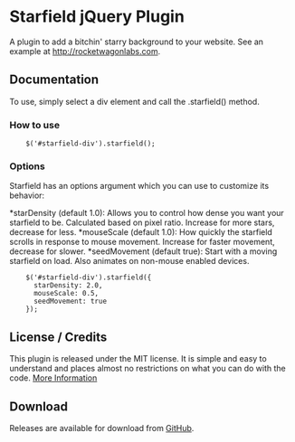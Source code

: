 # Starfield jQuery Plugin

A plugin to add a bitchin' starry background to your website. See an example at http://rocketwagonlabs.com.

## Documentation

To use, simply select a div element and call the .starfield() method.

### How to use

        $('#starfield-div').starfield();

### Options

Starfield has an options argument which you can use to customize its behavior:

*starDensity (default 1.0): Allows you to control how dense you want your starfield to be. Calculated based on pixel ratio. Increase for more stars, decrease for less.
*mouseScale (default 1.0): How quickly the starfield scrolls in response to mouse movement. Increase for faster movement, decrease for slower.
*seedMovement (default true): Start with a moving starfield on load. Also animates on non-mouse enabled devices.

        $('#starfield-div').starfield({
          starDensity: 2.0,
          mouseScale: 0.5,
          seedMovement: true
        });
           

## License / Credits

This plugin is released under the MIT license. It is simple and easy to understand and places almost no restrictions on what you can do with the code.
[More Information](http://en.wikipedia.org/wiki/MIT_License)


## Download

Releases are available for download from
[GitHub](https://github.com/popad/jquery-starfield).
